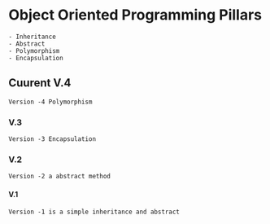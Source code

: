 # Object Oriented Programming Pillars
    - Inheritance 
    - Abstract 
    - Polymorphism 
    - Encapsulation


## Cuurent V.4 

    Version -4 Polymorphism 

### V.3

    Version -3 Encapsulation 

### V.2 

    Version -2 a abstract method 


#### V.1 

    Version -1 is a simple inheritance and abstract  